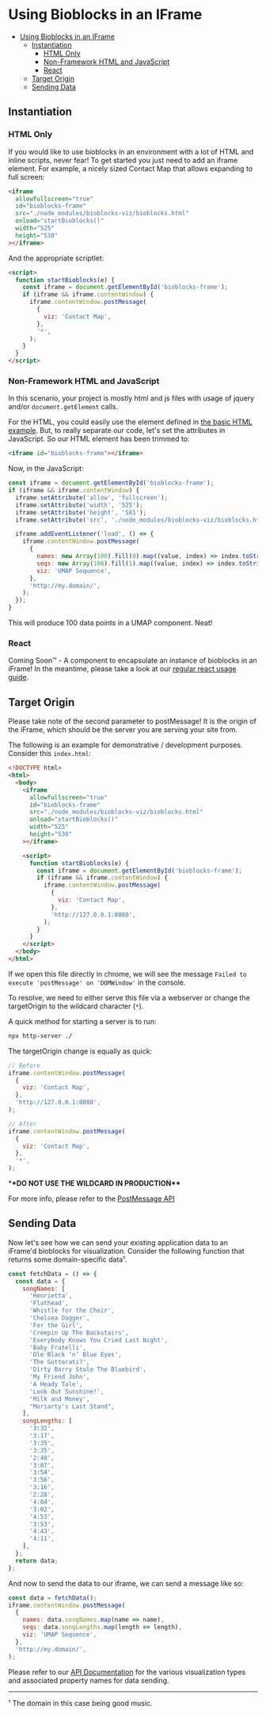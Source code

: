 # Using Bioblocks in an IFrame

<!-- TOC -->

- [Using Bioblocks in an IFrame](#using-bioblocks-in-an-iframe)
  - [Instantiation](#instantiation)
    - [HTML Only](#html-only)
    - [Non-Framework HTML and JavaScript](#non-framework-html-and-javascript)
    - [React](#react)
  - [Target Origin](#target-origin)
  - [Sending Data](#sending-data)

<!-- /TOC -->

## Instantiation

### HTML Only

If you would like to use bioblocks in an environment with a lot of HTML and inline scripts, never fear! To get started you just need to add an iframe element. For example, a nicely sized Contact Map that allows expanding to full screen:

```html
<iframe
  allowfullscreen="true"
  id="bioblocks-frame"
  src="./node_modules/bioblocks-viz/bioblocks.html"
  onload="startBioblocks()"
  width="525"
  height="530"
></iframe>
```

And the appropriate scriptlet:

```html
<script>
  function startBioblocks(e) {
    const iframe = document.getElementById('bioblocks-frame');
    if (iframe && iframe.contentWindow) {
      iframe.contentWindow.postMessage(
        {
          viz: 'Contact Map',
        },
        '*',
      );
    }
  }
</script>
```

### Non-Framework HTML and JavaScript

In this scenario, your project is mostly html and js files with usage of jquery and/or `document.getElement` calls.

For the HTML, you could easily use the element defined in [the basic HTML example](#html-only). But, to really separate our code, let's set the attributes in JavaScript. So our HTML element has been trimmed to:

```html
<iframe id="bioblocks-frame"></iframe>
```

Now, in the JavaScript:

```js
const iframe = document.getElementById('bioblocks-frame');
if (iframe && iframe.contentWindow) {
  iframe.setAttribute('allow', 'fullscreen');
  iframe.setAttribute('width', '525');
  iframe.setAttribute('height', '581');
  iframe.setAttribute('src', './node_modules/bioblocks-viz/bioblocks.html');

  iframe.addEventListener('load', () => {
    iframe.contentWindow.postMessage(
      {
        names: new Array(100).fill(0).map((value, index) => index.toString()),
        seqs: new Array(100).fill(1).map((value, index) => index.toString()),
        viz: 'UMAP Sequence',
      },
      'http://my.domain/',
    );
  });
}
```

This will produce 100 data points in a UMAP component. Neat!

### React

Coming Soon™ - A component to encapsulate an instance of bioblocks in an iFrame! In the meantime, please take a look at our [regular react usage guide](./USAGE.md#bioblocks-viz-usage).

## Target Origin

Please take note of the second parameter to postMessage! It is the origin of the iFrame, which should be the server you are serving your site from.

The following is an example for demonstrative / development purposes. Consider this `index.html`:

```html
<!DOCTYPE html>
<html>
  <body>
    <iframe
      allowfullscreen="true"
      id="bioblocks-frame"
      src="./node_modules/bioblocks-viz/bioblocks.html"
      onload="startBioblocks()"
      width="525"
      height="530"
    ></iframe>

    <script>
      function startBioblocks(e) {
        const iframe = document.getElementById('bioblocks-frame');
        if (iframe && iframe.contentWindow) {
          iframe.contentWindow.postMessage(
            {
              viz: 'Contact Map',
            },
            'http://127.0.0.1:8080',
          );
        }
      }
    </script>
  </body>
</html>
```

If we open this file directly in chrome, we will see the message `Failed to execute 'postMessage' on 'DOMWindow'` in the console.

To resolve, we need to either serve this file via a webserver or change the targetOrigin to the wildcard character (`*`).

A quick method for starting a server is to run:

```sh
npx http-server ./
```

The targetOrigin change is equally as quick:

```js
// Before
iframe.contentWindow.postMessage(
  {
    viz: 'Contact Map',
  },
  'http://127.0.0.1:8080',
);

// After
iframe.contentWindow.postMessage(
  {
    viz: 'Contact Map',
  },
  '*',
);
```

\***\*DO NOT USE THE WILDCARD IN PRODUCTION\*\***

For more info, please refer to the [PostMessage API](https://developer.mozilla.org/en-US/docs/Web/API/Window/postMessage)

## Sending Data

Now let's see how we can send your existing application data to an iFrame'd bioblocks for visualization. Consider the following function that returns some domain-specific data¹.

```js
const fetchData = () => {
  const data = {
    songNames: [
      'Henrietta',
      'Flathead',
      'Whistle for the Choir',
      'Chelsea Dagger',
      'For the Girl',
      'Creepin Up The Backstairs',
      'Everybody Knows You Cried Last Night',
      'Baby Fratelli',
      'Ole Black ‘n’ Blue Eyes',
      'The Gutterati?',
      'Dirty Barry Stole The Bluebird',
      'My Friend John',
      'A Heady Tale',
      'Look Out Sunshine!',
      'Milk and Money',
      "Moriarty's Last Stand",
    ],
    songLengths: [
      '3:32',
      '3:17',
      '3:35',
      '3:35',
      '2:48',
      '3:07',
      '3:54',
      '3:56',
      '3:16',
      '2:28',
      '4:04',
      '3:02',
      '4:53',
      '3:53',
      '4:43',
      '4:11',
    ],
  };
  return data;
};
```

And now to send the data to our iframe, we can send a message like so:

```js
const data = fetchData();
iframe.contentWindow.postMessage(
  {
    names: data.songNames.map(name => name),
    seqs: data.songLengths.map(length => length),
    viz: 'UMAP Sequence',
  },
  'http://my.domain/',
);
```

Please refer to our [API Documentation](https://cbiocenter.github.io/bioblocks-viz/docs/api/index.html) for the various visualization types and associated property names for data sending.

---

¹ The domain in this case being good music.
